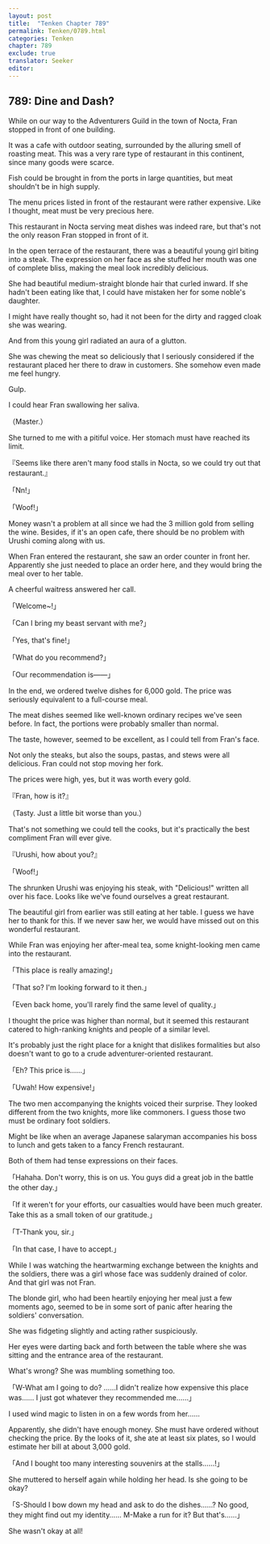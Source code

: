 ```yaml
---
layout: post
title:  "Tenken Chapter 789"
permalink: Tenken/0789.html
categories: Tenken
chapter: 789
exclude: true
translator: Seeker
editor: 
---
```

<h2 id="ch789">789: Dine and Dash?</h2>

<p>While on our way to the Adventurers Guild in the town of Nocta, Fran stopped in front of one building.</p>

<p>It was a cafe with outdoor seating, surrounded by the alluring smell of roasting meat. This was a very rare type of restaurant in this continent, since many goods were scarce.</p>

<p>Fish could be brought in from the ports in large quantities, but meat shouldn't be in high supply.</p>

<p>The menu prices listed in front of the restaurant were rather expensive. Like I thought, meat must be very precious here.</p>

<p>This restaurant in Nocta serving meat dishes was indeed rare, but that's not the only reason Fran stopped in front of it.</p>

<p>In the open terrace of the restaurant, there was a beautiful young girl biting into a steak. The expression on her face as she stuffed her mouth was one of complete bliss, making the meal look incredibly delicious.</p>

<p>She had beautiful medium-straight blonde hair that curled inward. If she hadn't been eating like that, I could have mistaken her for some noble's daughter.</p>

<p>I might have really thought so, had it not been for the dirty and ragged cloak she was wearing.</p>

<p>And from this young girl radiated an aura of a glutton.</p>

<p>She was chewing the meat so deliciously that I seriously considered if the restaurant placed her there to draw in customers. She somehow even made me feel hungry.</p>

<p>Gulp.</p>

<p>I could hear Fran swallowing her saliva.</p>

<p>（Master.）</p>

<p>She turned to me with a pitiful voice. Her stomach must have reached its limit.</p>

<p>『Seems like there aren't many food stalls in Nocta, so we could try out that restaurant.』</p>
<p>「Nn!」</p>
<p>「Woof!」</p>

<p>Money wasn't a problem at all since we had the 3 million gold from selling the wine. Besides, if it's an open cafe, there should be no problem with Urushi coming along with us.</p>

<p>When Fran entered the restaurant, she saw an order counter in front her. Apparently she just needed to place an order here, and they would bring the meal over to her table.</p>

<p>A cheerful waitress answered her call.</p>

<p>「Welcome~!」</p>
<p>「Can I bring my beast servant with me?」</p>
<p>「Yes, that's fine!」</p>
<p>「What do you recommend?」</p>
<p>「Our recommendation is――」</p>

<p>In the end, we ordered twelve dishes for 6,000 gold. The price was seriously equivalent to a full-course meal.</p>

<p>The meat dishes seemed like well-known ordinary recipes we've seen before. In fact, the portions were probably smaller than normal.</p>

<p>The taste, however, seemed to be excellent, as I could tell from Fran's face.</p>

<p>Not only the steaks, but also the soups, pastas, and stews were all delicious. Fran could not stop moving her fork.</p>

<p>The prices were high, yes, but it was worth every gold.</p>

<p>『Fran, how is it?』</p>
<p>（Tasty. Just a little bit worse than you.）</p>

<p>That's not something we could tell the cooks, but it's practically the best compliment Fran will ever give.</p>

<p>『Urushi, how about you?』</p>
<p>「Woof!」</p>

<p>The shrunken Urushi was enjoying his steak, with "Delicious!" written all over his face. Looks like we've found ourselves a great restaurant.</p>

<p>The beautiful girl from earlier was still eating at her table. I guess we have her to thank for this. If we never saw her, we would have missed out on this wonderful restaurant.</p>

<p>While Fran was enjoying her after-meal tea, some knight-looking men came into the restaurant.</p>

<p>「This place is really amazing!」</p>
<p>「That so? I'm looking forward to it then.」</p>
<p>「Even back home, you'll rarely find the same level of quality.」</p>

<p>I thought the price was higher than normal, but it seemed this restaurant catered to high-ranking knights and people of a similar level.</p>

<p>It's probably just the right place for a knight that dislikes formalities but also doesn't want to go to a crude adventurer-oriented restaurant.</p>

<p>「Eh? This price is……」</p>
<p>「Uwah! How expensive!」</p>

<p>The two men accompanying the knights voiced their surprise. They looked different from the two knights, more like commoners. I guess those two must be ordinary foot soldiers.</p>

<p>Might be like when an average Japanese salaryman accompanies his boss to lunch and gets taken to a fancy French restaurant.</p>

<p>Both of them had tense expressions on their faces.</p>

<p>「Hahaha. Don't worry, this is on us. You guys did a great job in the battle the other day.」</p>
<p>「If it weren't for your efforts, our casualties would have been much greater. Take this as a small token of our gratitude.」</p>
<p>「T-Thank you, sir.」</p>
<p>「In that case, I have to accept.」</p>

<p>While I was watching the heartwarming exchange between the knights and the soldiers, there was a girl whose face was suddenly drained of color. And that girl was not Fran.</p>

<p>The blonde girl, who had been heartily enjoying her meal just a few moments ago, seemed to be in some sort of panic after hearing the soldiers' conversation.</p>

<p>She was fidgeting slightly and acting rather suspiciously.</p>

<p>Her eyes were darting back and forth between the table where she was sitting and the entrance area of the restaurant.</p>

<p>What's wrong? She was mumbling something too.</p>

<p>「W-What am I going to do? ……I didn't realize how expensive this place was…… I just got whatever they recommended me……」</p>

<p>I used wind magic to listen in on a few words from her……</p>

<p>Apparently, she didn't have enough money. She must have ordered without checking the price. By the looks of it, she ate at least six plates, so I would estimate her bill at about 3,000 gold.</p>

<p>「And I bought too many interesting souvenirs at the stalls……!」</p>

<p>She muttered to herself again while holding her head. Is she going to be okay?</p>

<p>「S-Should I bow down my head and ask to do the dishes……? No good, they might find out my identity…… M-Make a run for it? But that's……」</p>

<p>She wasn't okay at all!</p>



